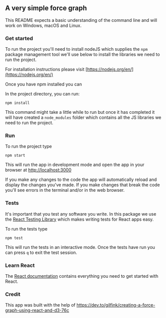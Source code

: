 ## A very simple force graph

This README expects a basic understanding of the command line and will work on Windows, macOS and Linux.

### Get started

To run the project you'll need to install nodeJS which supplies the `npm` package management tool we'll use below to install
the libraries we need to run the project.

For installation instructions please visit [https://nodejs.org/en/](https://nodejs.org/en/)

Once you have npm installed you can

In the project directory, you can run:

```
npm install
```

This command might take a little while to run but once it has completed it will have created a `node_modules` folder which contains
all the JS libraries we need to run the project.

### Run

To run the project type

```
npm start
```

This will run the app in development mode and open the app in your browser at [http://localhost:3000](http://localhost:3000)

If you make any changes to the code the app will automatically reload and display the changes you've made. If you make changes that break the code
you'll see errors in the terminal and/or in the web browser.

### Tests

It's important that you test any software you write. In this package we use the [React Testing Library](https://testing-library.com/docs/react-testing-library/intro) which makes writing tests for React apps easy.

To run the tests type

```
npm test
```

This will run the tests in an interactive mode. Once the tests have run you can press `q` to exit the test session.

### Learn React

The [React documentation](https://reactjs.org/docs/getting-started.html) contains everything you need to get started with React.

### Credit

This app was built with the help of https://dev.to/gilfink/creating-a-force-graph-using-react-and-d3-76c
